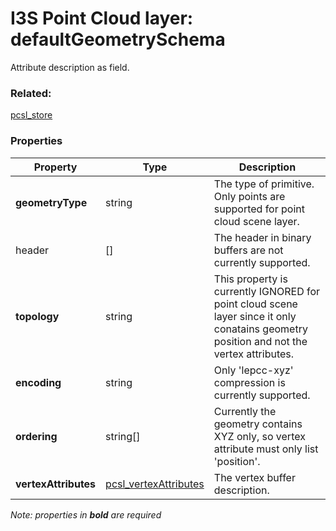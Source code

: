 # I3S Point Cloud layer: defaultGeometrySchema

Attribute description as field.

### Related:

[pcsl_store](pcsl_store.md)
### Properties

| Property | Type | Description |
| --- | --- | --- |
| **geometryType** | string | The type of primitive. Only points are supported for point cloud scene layer. |
| header | [] | The header in binary buffers are not currently supported. |
| **topology** | string | This property is currently IGNORED for point cloud scene layer since it only conatains geometry position and not the vertex attributes. |
| **encoding** | string | Only 'lepcc-xyz' compression is currently supported. |
| **ordering** | string[] | Currently the geometry contains XYZ only, so vertex attribute must only list 'position'. |
| **vertexAttributes** | [pcsl_vertexAttributes](pcsl_vertexAttributes.md) | The vertex buffer description. |
*Note: properties in **bold** are required*

